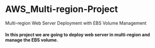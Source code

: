 # AWS_Multi-region-Project
Multi-region Web Server Deployment with EBS Volume Management

#### In this project we are going to deploy web server in multi-region and manage the EBS volume.
